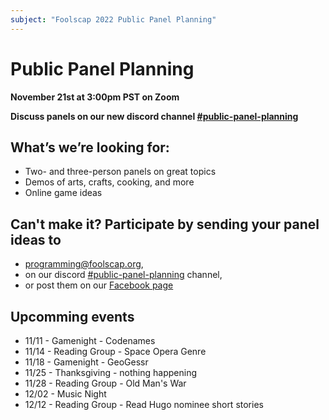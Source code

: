 ```yaml
---
subject: "Foolscap 2022 Public Panel Planning"
---
```

 
# Public Panel Planning

**November 21st at 3:00pm PST on Zoom**

**Discuss panels on our new discord channel [\#public-panel-planning](https://discord.gg/q4JpkHwRww)**

## What’s we’re looking for:
- Two- and three-person panels on great topics
- Demos of arts, crafts, cooking, and more
- Online game ideas

## Can't make it? Participate by sending your panel ideas to
- [programming@foolscap.org](mailto:programming@foolscap.org), 
- on our discord [\#public-panel-planning](https://discord.gg/q4JpkHwRww) channel, 
- or post them on our [Facebook page](https://www.facebook.com/foolscapcon)


## Upcomming events
- 11/11 - Gamenight  - Codenames
- 11/14 - Reading Group - Space Opera Genre
- 11/18 - Gamenight - GeoGessr
- 11/25 - Thanksgiving - nothing happening
- 11/28 - Reading Group - Old Man's War
- 12/02 - Music Night
- 12/12 - Reading Group - Read Hugo nominee short stories
